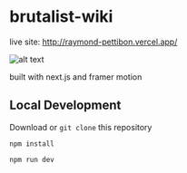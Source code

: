 # brutalist-wiki

live site: http://raymond-pettibon.vercel.app/

![alt text](https://media.giphy.com/media/v1.Y2lkPTc5MGI3NjExM2M5ODgxYzg4NjliZmExYTA2YmFhYmVhZjk0ZmQwMTI4MzlmZjBmYiZjdD1n/LOW3SZPta47QkAeAAv/giphy.gif)

built with next.js and framer motion

## Local Development
Download or `git clone` this repository

`npm install`

`npm run dev`
